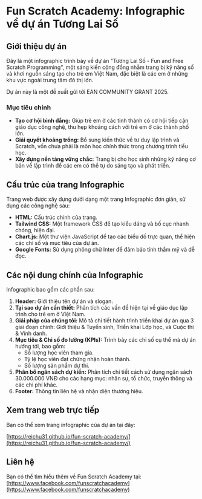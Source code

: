 # Fun Scratch Academy: Infographic về dự án Tương Lai Số

## Giới thiệu dự án

Đây là một infographic trình bày về dự án "Tương Lai Số - Fun and Free Scratch Programming", một sáng kiến cộng đồng nhằm trang bị kỹ năng số và khơi nguồn sáng tạo cho trẻ em Việt Nam, đặc biệt là các em ở những khu vực ngoài trung tâm đô thị lớn.

Dự án này là một đề xuất gửi tới EAN COMMUNITY GRANT 2025.

### Mục tiêu chính

* **Tạo cơ hội bình đẳng:** Giúp trẻ em ở các tỉnh thành có cơ hội tiếp cận giáo dục công nghệ, thu hẹp khoảng cách với trẻ em ở các thành phố lớn.
* **Giải quyết khoảng trống:** Bổ sung kiến thức về tư duy lập trình và Scratch, vốn chưa phải là môn học chính thức trong chương trình tiểu học.
* **Xây dựng nền tảng vững chắc:** Trang bị cho học sinh những kỹ năng cơ bản về lập trình để các em có thể tự do sáng tạo và phát triển.

## Cấu trúc của trang Infographic

Trang web được xây dựng dưới dạng một trang Infographic đơn giản, sử dụng các công nghệ sau:

* **HTML:** Cấu trúc chính của trang.
* **Tailwind CSS:** Một framework CSS để tạo kiểu dáng và bố cục nhanh chóng, hiện đại.
* **Chart.js:** Một thư viện JavaScript để tạo các biểu đồ trực quan, thể hiện các chỉ số và mục tiêu của dự án.
* **Google Fonts:** Sử dụng phông chữ Inter để đảm bảo tính thẩm mỹ và dễ đọc.

## Các nội dung chính của Infographic

Infographic bao gồm các phần sau:

1.  **Header:** Giới thiệu tên dự án và slogan.
2.  **Tại sao dự án cần thiết:** Phân tích các vấn đề hiện tại về giáo dục lập trình cho trẻ em ở Việt Nam.
3.  **Giải pháp của chúng tôi:** Mô tả chi tiết hành trình triển khai dự án qua 3 giai đoạn chính: Giới thiệu & Tuyển sinh, Triển khai Lớp học, và Cuộc thi & Vinh danh.
4.  **Mục tiêu & Chỉ số đo lường (KPIs):** Trình bày các chỉ số cụ thể mà dự án hướng tới, bao gồm:
    * Số lượng học viên tham gia.
    * Tỷ lệ học viên đạt chứng nhận hoàn thành.
    * Số lượng sản phẩm dự thi.
5.  **Phân bổ ngân sách dự kiến:** Phân tích chi tiết cách sử dụng ngân sách 30.000.000 VNĐ cho các hạng mục: nhân sự, tổ chức, truyền thông và các chi phí khác.
6.  **Footer:** Thông tin liên hệ và nhận diện thương hiệu.

## Xem trang web trực tiếp

Bạn có thể xem trang infographic của dự án tại đây:

[https://reichu31.github.io/fun-scratch-academy/](https://reichu31.github.io/fun-scratch-academy/)

## Liên hệ

Bạn có thể tìm hiểu thêm về Fun Scratch Academy tại:
[https://www.facebook.com/funscratchacademy](https://www.facebook.com/funscratchacademy)
